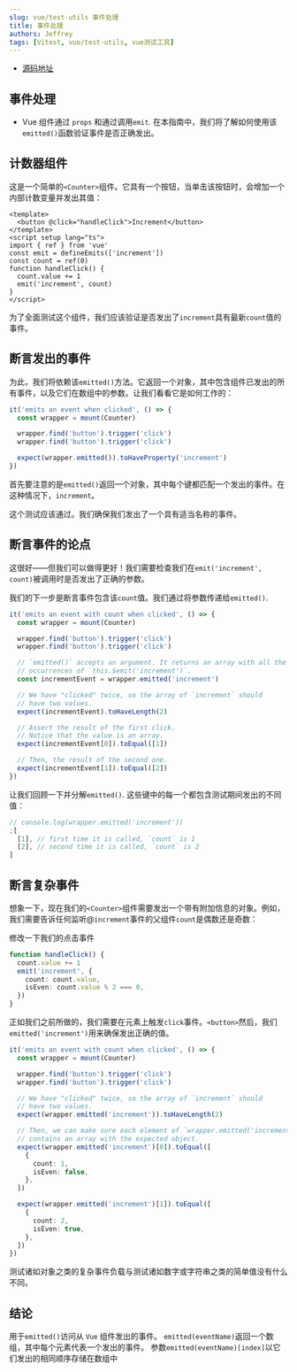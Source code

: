 ```yaml
---
slug: vue/test-utils 事件处理
title: 事件处理
authors: Jeffrey
tags: [Vitest, vue/test-utils, vue测试工具]
---
```


- [源码地址](https://github.com/Jeffrey-mu/vitest_demo/tree/master/src/components/Counter/index.md)

## 事件处理

- Vue 组件通过 `props` 和通过调用`emit`. 在本指南中，我们将了解如何使用该`emitted()`函数验证事件是否正确发出。

## 计数器组件

这是一个简单的`<Counter>`组件。它具有一个按钮，当单击该按钮时，会增加一个内部计数变量并发出其值：

```vue
<template>
  <button @click="handleClick">Increment</button>
</template>
<script setup lang="ts">
import { ref } from 'vue'
const emit = defineEmits(['increment'])
const count = ref(0)
function handleClick() {
  count.value += 1
  emit('increment', count)
}
</script>
```

为了全面测试这个组件，我们应该验证是否发出了`increment`具有最新`count`值的事件。

## 断言发出的事件

为此，我们将依赖该`emitted()`方法。它返回一个对象，其中包含组件已发出的所有事件，以及它们在数组中的参数。让我们看看它是如何工作的：

```ts
it('emits an event when clicked', () => {
  const wrapper = mount(Counter)

  wrapper.find('button').trigger('click')
  wrapper.find('button').trigger('click')

  expect(wrapper.emitted()).toHaveProperty('increment')
})
```

首先要注意的是`emitted()`返回一个对象，其中每个键都匹配一个发出的事件。在这种情况下，`increment`。

这个测试应该通过。我们确保我们发出了一个具有适当名称的事件。

## 断言事件的论点

这很好——但我们可以做得更好！我们需要检查我们在`emit('increment', count)`被调用时是否发出了正确的参数。

我们的下一步是断言事件包含该`count`值。我们通过将参数传递给`emitted()`.

```ts
it('emits an event with count when clicked', () => {
  const wrapper = mount(Counter)

  wrapper.find('button').trigger('click')
  wrapper.find('button').trigger('click')

  // `emitted()` accepts an argument. It returns an array with all the
  // occurrences of `this.$emit('increment')`.
  const incrementEvent = wrapper.emitted('increment')

  // We have "clicked" twice, so the array of `increment` should
  // have two values.
  expect(incrementEvent).toHaveLength(2)

  // Assert the result of the first click.
  // Notice that the value is an array.
  expect(incrementEvent[0]).toEqual([1])

  // Then, the result of the second one.
  expect(incrementEvent[1]).toEqual([2])
})
```

让我们回顾一下并分解`emitted()`. 这些键中的每一个都包含测试期间发出的不同值：

```js
// console.log(wrapper.emitted('increment'))
;[
  [1], // first time it is called, `count` is 1
  [2], // second time it is called, `count` is 2
]
```

## 断言复杂事件

想象一下，现在我们的`<Counter>`组件需要发出一个带有附加信息的对象。例如，我们需要告诉任何监听@`increment`事件的父组件`count`是偶数还是奇数：

修改一下我们的点击事件

```ts
function handleClick() {
  count.value += 1
  emit('increment', {
    count: count.value,
    isEven: count.value % 2 === 0,
  })
}
```

正如我们之前所做的，我们需要在元素上触发`click`事件。`<button>`然后，我们`emitted('increment')`用来确保发出正确的值。

```ts
it('emits an event with count when clicked', () => {
  const wrapper = mount(Counter)

  wrapper.find('button').trigger('click')
  wrapper.find('button').trigger('click')

  // We have "clicked" twice, so the array of `increment` should
  // have two values.
  expect(wrapper.emitted('increment')).toHaveLength(2)

  // Then, we can make sure each element of `wrapper.emitted('increment')`
  // contains an array with the expected object.
  expect(wrapper.emitted('increment')[0]).toEqual([
    {
      count: 1,
      isEven: false,
    },
  ])

  expect(wrapper.emitted('increment')[1]).toEqual([
    {
      count: 2,
      isEven: true,
    },
  ])
})
```

测试诸如对象之类的复杂事件负载与测试诸如数字或字符串之类的简单值没有什么不同。

## 结论

用于`emitted()`访问从 `Vue` 组件发出的事件。
`emitted(eventName)`返回一个数组，其中每个元素代表一个发出的事件。
参数`emitted(eventName)[index]`以它们发出的相同顺序存储在数组中
